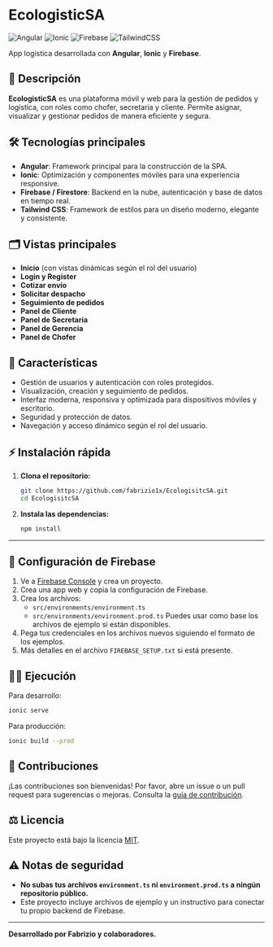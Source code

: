 # EcologisticSA

![Angular](https://img.shields.io/badge/Angular-DD0031?style=for-the-badge&logo=angular&logoColor=white)
![Ionic](https://img.shields.io/badge/Ionic-3880FF?style=for-the-badge&logo=ionic&logoColor=white)
![Firebase](https://img.shields.io/badge/Firebase-FFCA28?style=for-the-badge&logo=firebase&logoColor=black)
![TailwindCSS](https://img.shields.io/badge/TailwindCSS-06B6D4?style=for-the-badge&logo=tailwindcss&logoColor=white)

App logística desarrollada con **Angular**, **Ionic** y **Firebase**.

## 🚚 Descripción
**EcologisticSA** es una plataforma móvil y web para la gestión de pedidos y logística, con roles como chofer, secretaria y cliente. Permite asignar, visualizar y gestionar pedidos de manera eficiente y segura.

## 🛠️ Tecnologías principales
- **Angular**: Framework principal para la construcción de la SPA.
- **Ionic**: Optimización y componentes móviles para una experiencia responsive.
- **Firebase / Firestore**: Backend en la nube, autenticación y base de datos en tiempo real.
- **Tailwind CSS**: Framework de estilos para un diseño moderno, elegante y consistente.

## 🗂️ Vistas principales

- **Inicio** (con vistas dinámicas según el rol del usuario)
- **Login y Register**
- **Cotizar envío**
- **Solicitar despacho**
- **Seguimiento de pedidos**
- **Panel de Cliente**
- **Panel de Secretaria**
- **Panel de Gerencia**
- **Panel de Chofer**

## 📱 Características

- Gestión de usuarios y autenticación con roles protegidos.
- Visualización, creación y seguimiento de pedidos.
- Interfaz moderna, responsiva y optimizada para dispositivos móviles y escritorio.
- Seguridad y protección de datos.
- Navegación y acceso dinámico según el rol del usuario.


## ⚡ Instalación rápida

1. **Clona el repositorio:**
   ```sh
   git clone https://github.com/fabrizio1x/EcologisitcSA.git
   cd EcologisitcSA
   ```
2. **Instala las dependencias:**
   ```sh
   npm install
   ```

---

## 🔑 Configuración de Firebase

1. Ve a [Firebase Console](https://console.firebase.google.com/) y crea un proyecto.
2. Crea una app web y copia la configuración de Firebase.
3. Crea los archivos:
   - `src/environments/environment.ts`
   - `src/environments/environment.prod.ts`
   Puedes usar como base los archivos de ejemplo si están disponibles.
4. Pega tus credenciales en los archivos nuevos siguiendo el formato de los ejemplos.
5. Más detalles en el archivo `FIREBASE_SETUP.txt` si está presente.

## 🏃‍♂️ Ejecución
Para desarrollo:
```sh
ionic serve
```

Para producción:
```sh
ionic build --prod
```

## 🤝 Contribuciones
¡Las contribuciones son bienvenidas! Por favor, abre un issue o un pull request para sugerencias o mejoras. Consulta la [guía de contribución](CONTRIBUTING.md).

## ⚖️ Licencia
Este proyecto está bajo la licencia [MIT](LICENSE).

## ⚠️ Notas de seguridad
- **No subas tus archivos `environment.ts` ni `environment.prod.ts` a ningún repositorio público.**
- Este proyecto incluye archivos de ejemplo y un instructivo para conectar tu propio backend de Firebase.

---

**Desarrollado por Fabrizio y colaboradores.** 